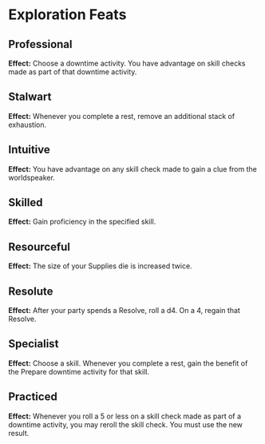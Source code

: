 # Exploration Feats

## Professional

**Effect:** Choose a downtime activity. You have advantage on skill checks made as part of that downtime activity.

## Stalwart

**Effect:** Whenever you complete a rest, remove an additional stack of exhaustion.

## Intuitive

**Effect:** You have advantage on any skill check made to gain a clue from the worldspeaker.

## Skilled

**Effect:** Gain proficiency in the specified skill.

## Resourceful

**Effect:** The size of your Supplies die is increased twice.

## Resolute

**Effect:** After your party spends a Resolve, roll a d4. On a 4, regain that Resolve.

## Specialist

**Effect:** Choose a skill. Whenever you complete a rest, gain the benefit of the Prepare downtime activity for that skill.

## Practiced

**Effect:** Whenever you roll a 5 or less on a skill check made as part of a downtime activity, you may reroll the skill check. You must use the new result.
